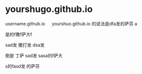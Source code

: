 # yourshugo.github.io
username.github.io
&emsp;
yourshuo.github.io
的说法是dfa发的萨芬
 a

 是的f撒f萨大f

 sad发
 撒打发
 dsa发

 倒是
 丁萨
 sad发
 sasa的f萨大

 s的fasd发
 的萨芬
 